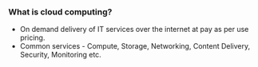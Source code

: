 ### What is cloud computing?
  * On demand delivery of IT services over the internet at pay as per use pricing.
  * Common services - Compute, Storage, Networking, Content Delivery, Security, Monitoring etc.
  